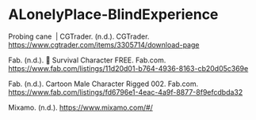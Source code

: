 # ALonelyPlace-BlindExperience

Probing cane  | CGTrader. (n.d.). CGTrader. https://www.cgtrader.com/items/3305714/download-page

Fab. (n.d.). 👑 Survival Character FREE. Fab.com. https://www.fab.com/listings/11d20d01-b764-4936-8163-cb20d05c369e

Fab. (n.d.). Cartoon Male Character Rigged 002. Fab.com. https://www.fab.com/listings/fd6796e1-4eac-4a9f-8877-8f9efcdbda32

Mixamo. (n.d.). https://www.mixamo.com/#/

